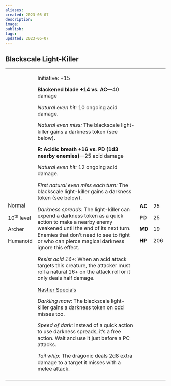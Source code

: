 ```yaml
---
aliases: 
created: 2023-05-07
description: 
image: 
publish: 
tags: 
updated: 2023-05-07
---
```


## Blackscale Light-Killer

<table>
<colgroup>
<col style="width: 16%" />
<col style="width: 71%" />
<col style="width: 5%" />
<col style="width: 6%" />
</colgroup>
<tbody>
<tr class="odd">
<td><p>Normal</p>
<p>10<sup>th</sup> level</p>
<p>Archer</p>
<p>Humanoid</p></td>
<td><p>Initiative: +15</p>
<p><strong>Blackened blade +14 vs. AC</strong>—40 damage</p>
<p><em>Natural even hit:</em> 10 ongoing acid damage.</p>
<p><em>Natural even miss:</em> The blackscale light-killer gains a
darkness token (see below).</p>
<p><strong>R: Acidic breath +16 vs. PD (1d3 nearby enemies)</strong>—25
acid damage</p>
<p><em>Natural even hit:</em> 12 ongoing acid damage.</p>
<p><em>First natural even miss each turn:</em> The blackscale
light-killer gains a darkness token (see below).</p>
<p><em>Darkness spreads:</em> The light-killer can expend a darkness
token as a quick action to make a nearby enemy weakened until the end of
its next turn. Enemies that don’t need to see to fight or who can pierce
magical darkness ignore this effect.</p>
<p><em>Resist acid 16+:</em> When an acid attack targets this creature,
the attacker must roll a natural 16+ on the attack roll or it only deals
half damage.</p>
<p><u>Nastier Specials</u></p>
<p><em>Darkling maw:</em> The blackscale light-killer gains a darkness
token on odd misses too.</p>
<p><em>Speed of dark:</em> Instead of a quick action to use darkness
spreads, it’s a free action. Wait and use it just before a PC
attacks.</p>
<p><em>Tail whip:</em> The dragonic deals 2d8 extra damage to a target
it misses with a melee attack.</p></td>
<td><p><strong>AC</strong></p>
<p><strong>PD</strong></p>
<p><strong>MD</strong></p>
<p><strong>HP</strong></p></td>
<td><p>25</p>
<p>25</p>
<p>19</p>
<p>206</p></td>
</tr>
<tr class="even">
<td></td>
<td></td>
<td></td>
<td></td>
</tr>
</tbody>
</table>

